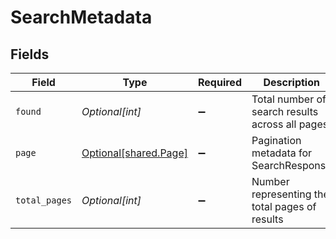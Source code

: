 # SearchMetadata


## Fields

| Field                                                    | Type                                                     | Required                                                 | Description                                              |
| -------------------------------------------------------- | -------------------------------------------------------- | -------------------------------------------------------- | -------------------------------------------------------- |
| `found`                                                  | *Optional[int]*                                          | :heavy_minus_sign:                                       | Total number of search results across all pages          |
| `page`                                                   | [Optional[shared.Page]](undefined/models/shared/page.md) | :heavy_minus_sign:                                       | Pagination metadata for SearchResponse                   |
| `total_pages`                                            | *Optional[int]*                                          | :heavy_minus_sign:                                       | Number representing the total pages of results           |